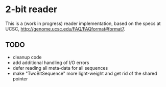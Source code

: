 # 2-bit reader

This is a (work in progress) reader implementation, based on the
specs at UCSC, http://genome.ucsc.edu/FAQ/FAQformat#format7.

## TODO
- cleanup code
- add additional handling of I/O errors
- defer reading all meta-data for all sequences
- make "TwoBitSequence" more light-weight and get rid of the shared pointer

